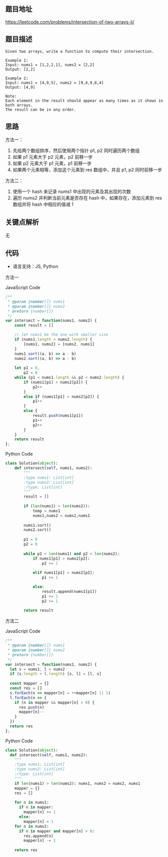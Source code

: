 ## 题目地址
https://leetcode.com/problems/intersection-of-two-arrays-ii/

## 题目描述
```
Given two arrays, write a function to compute their intersection.

Example 1:
Input: nums1 = [1,2,2,1], nums2 = [2,2]
Output: [2,2]

Example 2:
Input: nums1 = [4,9,5], nums2 = [9,4,9,8,4]
Output: [4,9]

Note:
Each element in the result should appear as many times as it shows in both arrays.
The result can be in any order.
```

## 思路

方法一：
1. 先给两个数组排序，然后使用两个指针 p1, p2 同时遍历两个数组
2. 如果 p1 元素大于 p2 元素，p2 前移一步
3. 如果 p2 元素大于 p1 元素，p1 前移一步
4. 如果两个元素相等，添加这个元素到 res 数组中，并且 p1, p2 同时前移一步

方法二：
1. 使用一个 hash 来记录 nums1 中出现的元素及其出现的次数
2. 遍历 nums2 并判断当前元素是否存在 hash 中，如果存在，添加元素到 res 数组并将 hash 中相应的值减 1

## 关键点解析

无

## 代码

* 语言支持：JS, Python

方法一

JavaScript Code
```js
/**
 * @param {number[]} nums1
 * @param {number[]} nums2
 * @return {number[]}
 */
var intersect = function(nums1, nums2) {
    const result = []

    // let nums1 be the one with smaller size
    if (nums1.length > nums2.length) {
        [nums1, nums2] = [nums2, nums1]
    }
    nums1.sort((a, b) => a - b)
    nums2.sort((a, b) => a - b)
    
    let p1 = 0,
        p2 = 0
    while (p1 < nums1.length && p2 < nums2.length) {
        if (nums1[p1] > nums2[p2]) {
            p2++
        }
        else if (nums1[p1] < nums2[p2]) {
            p1++
        }
        else {
            result.push(nums1[p1])
            p1++
            p2++
        }
    }
    return result
};
```

Python Code
```py
class Solution(object):
    def intersect(self, nums1, nums2):
        """
        :type nums1: List[int]
        :type nums2: List[int]
        :rtype: List[int]
        """
        result = []
 
        if (len(nums1) > len(nums2)):
            temp = nums1
            nums1,nums2 = nums2,nums1
        
        nums1.sort()
        nums2.sort()
        
        p1 = 0
        p2 = 0
        
        while p1 < len(nums1) and p2 < len(nums2):
            if nums1[p1] > nums2[p2]:
                p2 += 1
    
            elif nums1[p1] < nums2[p2]:
                p1 += 1

            else:
                result.append(nums1[p1])
                p1 += 1
                p2 += 1
        
        return result
```

方法二

JavaScript Code
```js
/**
 * @param {number[]} nums1
 * @param {number[]} nums2
 * @return {number[]}
 */
var intersect = function(nums1, nums2) {
  let s = nums1, l = nums2
  if (s.length > l.length) [s, l] = [l, s]
  
  const mapper = {}
  const res = []
  s.forEach(n => mapper[n] = ++mapper[n] || 1)
  l.forEach(n => {
    if (n in mapper && mapper[n] > 0) {
      res.push(n)
      mapper[n]--
    }
  })
  return res
};
```

Python Code
```py
class Solution(object):
  def intersect(self, nums1, nums2):
    """
    :type nums1: List[int]
    :type nums2: List[int]
    :rtype: List[int]
    """
    if len(nums1) > len(nums2): nums1, nums2 = nums2, nums1
    mapper = {}
    res = []
  
    for n in nums1:
      if n in mapper:
        mapper[n] += 1
      else:
        mapper[n] = 1
    for n in nums2:
      if n in mapper and mapper[n] > 0:
        res.append(n)
        mapper[n] -= 1
        
    return res
```
